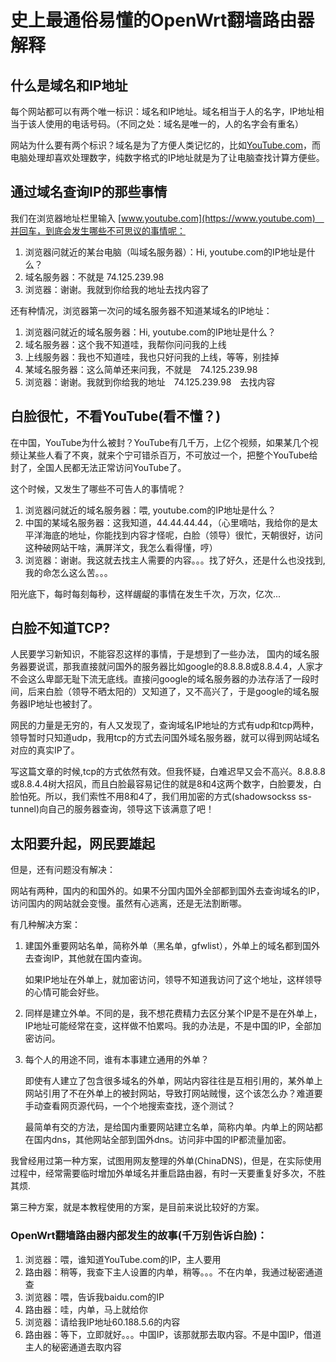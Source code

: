 史上最通俗易懂的OpenWrt翻墙路由器解释
===============================

## 什么是域名和IP地址

每个网站都可以有两个唯一标识：域名和IP地址。域名相当于人的名字，IP地址相当于该人使用的电话号码。（不同之处：域名是唯一的，人的名字会有重名）

网站为什么要有两个标识？域名是为了方便人类记忆的，比如[YouTube.com](https://www.youtube.com)，而电脑处理却喜欢处理数字，纯数字格式的IP地址就是为了让电脑查找计算方便些。

## 通过域名查询IP的那些事情

我们在浏览器地址栏里输入 [www.youtube.com](https://www.youtube.com)　并回车，到底会发生哪些不可思议的事情呢：

1. 浏览器问就近的某台电脑（叫域名服务器）：Hi, youtube.com的IP地址是什么？
2. 域名服务器：不就是 74.125.239.98
3. 浏览器：谢谢。我就到你给我的地址去找内容了

还有种情况，浏览器第一次问的域名服务器不知道某域名的IP地址：

1. 浏览器问就近的域名服务器：Hi, youtube.com的IP地址是什么？
2. 域名服务器：这个我不知道哇，我帮你问问我的上线
3. 上线服务器：我也不知道哇，我也只好问我的上线，等等，别挂掉
4. 某域名服务器：这么简单还来问我，不就是　74.125.239.98
3. 浏览器：谢谢。我就到你给我的地址　74.125.239.98　去找内容

## 白脸很忙，不看YouTube(看不懂？)

在中国，YouTube为什么被封？YouTube有几千万，上亿个视频，如果某几个视频让某些人看了不爽，就来个宁可错杀百万，不可放过一个，把整个YouTube给封了，全国人民都无法正常访问YouTube了。

这个时候，又发生了哪些不可告人的事情呢？

1. 浏览器问就近的域名服务器：喂, youtube.com的IP地址是什么？
2. 中国的某域名服务器：这我知道，44.44.44.44，（心里嘀咕，我给你的是太平洋海底的地址，你能找到内容才怪呢，白脸（领导）很忙，天朝很好，访问这种破网站干啥，满屏洋文，我怎么看得懂，哼）
3. 浏览器：谢谢。我这就去找主人需要的内容。。。找了好久，还是什么也没找到,我的命怎么这么苦。。。

阳光底下，每时每刻每秒，这样龌龊的事情在发生千次，万次，亿次...

## 白脸不知道TCP?

人民要学习新知识，不能容忍这样的事情，于是想到了一些办法，
国内的域名服务器要说谎，那我直接就问国外的服务器比如google的8.8.8.8或8.8.4.4，人家才不会这么卑鄙无耻下流无底线。直接问google的域名服务器的办法存活了一段时间，后来白脸（领导不晒太阳的）又知道了，又不高兴了，于是google的域名服务器IP地址也被封了。

网民的力量是无穷的，有人又发现了，查询域名IP地址的方式有udp和tcp两种，领导暂时只知道udp，我用tcp的方式去问国外域名服务器，就可以得到网站域名对应的真实IP了。

写这篇文章的时候,tcp的方式依然有效。但我怀疑，白难迟早又会不高兴。8.8.8.8或8.8.4.4树大招风，而且白脸最容易记住的就是8和4这两个数字，白脸要发，白脸怕死。所以，我们索性不用8和4了，我们用加密的方式(shadowsockss ss-tunnel)向自己的服务器查询，领导这下该满意了吧！

## 太阳要升起，网民要雄起

但是，还有问题没有解决：

网站有两种，国内的和国外的。如果不分国内国外全部都到国外去查询域名的IP，访问国内的网站就会变慢。虽然有心逃离，还是无法割断哪。

有几种解决方案：

1. 建国外重要网站名单，简称外单（黑名单，gfwlist），外单上的域名都到国外去查询IP，其他就在国内查询。

	如果IP地址在外单上，就加密访问，领导不知道我访问了这个地址，这样领导的心情可能会好些。

2. 同样是建立外单。不同的是，我不想花费精力去区分某个IP是不是在外单上，IP地址可能经常在变，这样做不怕累吗。我的办法是，不是中国的IP，全部加密访问。

3. 每个人的用途不同，谁有本事建立通用的外单？  

	即使有人建立了包含很多域名的外单，网站内容往往是互相引用的，某外单上网站引用了不在外单上的被封网站，导致打网站贼慢，这个该怎么办？难道要手动查看网页源代码，一个个地搜索查找，逐个测试？  

	最简单有交的方法，是给国内重要网站建立名单，简称内单。内单上的网站都在国内dns，其他网站全部到国外dns。访问非中国的IP都流量加密。

我曾经用过第一种方案，试图用网友整理的外单(ChinaDNS)，但是，在实际使用过程中，经常需要临时增加外单域名并重启路由器，有时一天要重复好多次，不胜其烦.

第三种方案，就是本教程使用的方案，是目前来说比较好的方案。


### OpenWrt翻墙路由器内部发生的故事(千万别告诉白脸)：

1. 浏览器：喂，谁知道YouTube.com的IP，主人要用
2. 路由器：稍等，我查下主人设置的内单，稍等。。。不在内单，我通过秘密通道查
3. 浏览器：喂，告诉我baidu.com的IP
4. 路由器：哇，内单，马上就给你
5. 浏览器：请给我IP地址60.188.5.6的内容
6. 路由器：等下，立即就好。。。中国IP，该那就那去取内容。不是中国IP，借道主人的秘密通道去取内容
